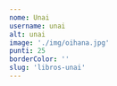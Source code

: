 ```yaml
---
nome: Unai
username: unai
alt: unai
image: './img/oihana.jpg'
punti: 25
borderColor: ''
slug: 'libros-unai'
---
```

